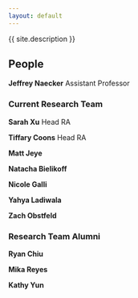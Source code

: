 ```yaml
---
layout: default
---
```


<div class="home">

  <p class="text">{{ site.description }}</p>

</div>

## People

**Jeffrey Naecker** Assistant Professor

### Current Research Team

**Sarah Xu** Head RA

**Tiffary Coons** Head RA

**Matt Jeye**

**Natacha Bielikoff**

**Nicole Galli**

**Yahya Ladiwala**

**Zach Obstfeld**

### Research Team Alumni

**Ryan Chiu**

**Mika Reyes**

**Kathy Yun**
